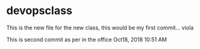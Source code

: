 # devopsclass

This is the new file for the new class, this would be my first commit... viola

This is second commit as per in the office Oct18, 2018 10:51 AM
